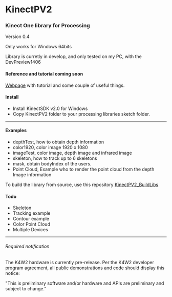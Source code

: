 KinectPV2
==========

### Kinect One library for Processing

Version 0.4

Only works for Windows 64bits

Library is curretly in develop, and only tested on my PC, with the DevPreview1406

#### Reference and tutorial coming soon

[Webpage](http://codigogenerativo.com/kinect-2-0-library-for-processing/) with tutorial and some couple of useful things. 
#### Install 

- Install KinectSDK v2.0 for Windows 
- Copy KinectPV2 folder to your processing libraries sketch folder. 


---

#### Examples

- depthTest, how to obtain depth information
- color1920, color image 1920 x 1080
- imageTest,  color image, depth image and infrared image
- skeleton, how to track up to 6 skeletons 
- mask, obtain bodyIndex of the users.
- Point Cloud, Example who to render the point cloud from the depth Image information


To build the library from source, use this repository [KinectPV2_BuildLibs](https://github.com/ThomasLengeling/KinectPV2_BuildLibs)



#### Todo

- Skeleton
- Tracking example
- Contour example
- Color Point Cloud
- Multiple Devices

---

###### Required notification

The K4W2 hardware is currently pre-release. Per the K4W2 developer program agreement, all public demonstrations and code should display this notice:

"This is preliminary software and/or hardware and APIs are preliminary and subject to change."
